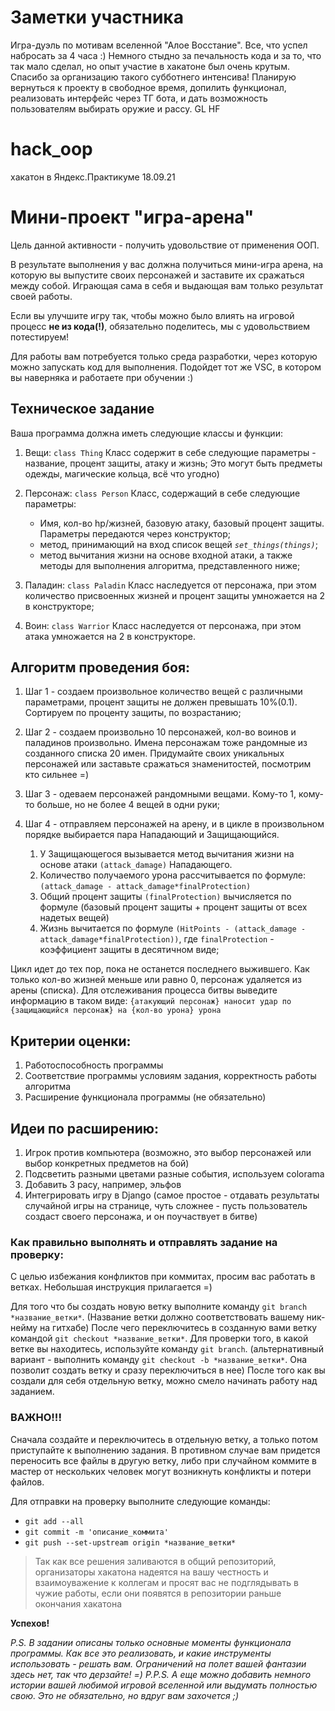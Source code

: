 # Заметки участника
Игра-дуэль по мотивам вселенной "Алое Восстание".
Все, что успел набросать за 4 часа :)
Немного стыдно за печальность кода и за то, что так мало сделал, но опыт участие в хакатоне был очень крутым.
Спасибо за организацию такого субботнего интенсива!
Планирую вернуться к проекту в свободное время, допилить функционал, реализовать интерфейс через ТГ бота, 
и дать возможность пользователям выбирать оружие и рассу.
GL HF

# hack_oop
хакатон в Яндекс.Практикуме 18.09.21

# Мини-проект "игра-арена"

Цель данной активности - получить удовольствие от применения ООП.

В результате выполнения у вас должна получиться мини-игра арена, на которую вы выпустите своих 
персонажей и заставите их сражаться между собой. Играющая сама в себя и выдающая вам только результат своей работы. 

Если вы улучшите игру так, чтобы можно было влиять на игровой процесс **не из кода(!)**, обязательно поделитесь, мы с удовольствием потестируем! 

Для работы вам потребуется только среда разработки, через которую можно запускать код для выполнения. 
Подойдет тот же VSC, в котором вы наверняка и работаете при обучении :)


## Техническое задание

Ваша программа должна иметь следующие классы и функции: 
1. Вещи: `class Thing`
    Класс содержит в себе следующие параметры - название, процент защиты, атаку и жизнь; Это могут быть предметы одежды, магические кольца, всё что угодно)

2. Персонаж: `class Person`
    Класс, содержащий в себе следующие параметры: 
    - Имя, кол-во hp/жизней, базовую атаку, базовый процент защиты. Параметры передаются через конструктор;
    - метод, принимающий на вход список вещей *`set_things(things)`*;
    - метод вычитания жизни на основе входной атаки, а также методы для выполнения алгоритма, представленного ниже;

3. Паладин: `class Paladin`
    Класс наследуется от персонажа, при этом количество присвоенных жизней и процент защиты умножается на 2 в конструкторе;

4. Воин: `class Warrior`
    Класс наследуется от персонажа, при этом атака умножается на 2 в конструкторе.

## Алгоритм проведения боя:
1. Шаг 1 - создаем произвольное количество вещей с различными параметрами, процент защиты не должен превышать 10%(0.1). 
    Сортируем по проценту защиты, по возрастанию;

2. Шаг 2 - создаем произвольно 10 персонажей, кол-во воинов и паладинов произвольно. 
    Имена персонажам тоже рандомные из созданного списка 20 имен. 
    Придумайте своих уникальных персонажей или заставьте сражаться знаменитостей, посмотрим кто сильнее =) 

3. Шаг 3 - одеваем персонажей рандомными вещами. 
    Кому-то 1, кому-то больше, но не более 4 вещей в одни руки;

4. Шаг 4 - отправляем персонажей на арену, и в цикле в произвольном порядке выбирается пара Нападающий и Защищающийся.
    1. У Защищающегося вызывается метод вычитания жизни на основе атаки `(attack_damage)` Нападающего. 
    2. Количество получаемого урона рассчитывается по формуле: `(attack_damage - attack_damage*finalProtection)`
    3. Общий процент защиты `(finalProtection)` вычисляется по формуле (базовый процент защиты + процент защиты от всех надетых вещей)
    4. Жизнь вычитается по формуле `(HitPoints - (attack_damage - attack_damage*finalProtection))`, где `finalProtection` - коэффициент защиты в десятичном виде;

Цикл идет до тех пор, пока не останется последнего выжившего. 
Как только кол-во жизней меньше или равно 0, персонаж удаляется из арены (списка). 
Для отслеживания процесса битвы выведите информацию в таком виде: `{атакующий персонаж} наносит удар по {защищающийся персонаж} на {кол-во урона} урона`


## Критерии оценки:
1) Работоспособность программы
2) Соответствие программы условиям задания, корректность работы алгоритма
3) Расширение функционала программы (не обязательно)

## Идеи по расширению:
1) Игрок против компьютера (возможно, это выбор персонажей или выбор конкретных предметов на бой)
2) Подсветить разными цветами разные события, используем colorama
3) Добавить 3 расу, например, эльфов
4) Интегрировать игру в Django (самое простое - отдавать результаты случайной игры на странице, чуть сложнее - пусть пользователь создаст своего персонажа, и он поучаствует в битве)


### Как правильно выполнять и отправлять задание на проверку:
С целью избежания конфликтов при коммитах, просим вас работать в ветках. Небольшая инструкция прилагается =)

Для того что бы создать новую ветку выполните команду `git branch *название_ветки*`.
(Название ветки должно соответствовать вашему ник-нейму на гитхабе)
После чего переключитесь в созданную вами ветку командой `git checkout *название_ветки*`.
Для проверки того, в какой ветке вы находитесь, используйте команду `git branch`.
(альтернативный вариант - выполнить команду `git checkout -b *название_ветки*`. Она позволит создать ветку и сразу переключиться в нее)
После того как вы создали для себя отдельную ветку, можно смело начинать работу над заданием.

### **ВАЖНО!!!**
Сначала создайте и переключитесь в отдельную ветку, а только потом приступайте к выполнению задания.
В противном случае вам придется переносить все файлы в другую ветку, либо при случайном коммите в мастер от нескольких человек могут возникнуть конфликты и потери файлов. 

Для отправки на проверку выполните следующие команды:
* `git add --all`
* `git commit -m 'описание_коммита'`
* `git push --set-upstream origin *название_ветки*`

> Так как все решения заливаются в общий репозиторий, организаторы хакатона надеятся на вашу честность и 
> взаимоуважение к коллегам и просят вас не подглядывать в чужие работы, если они появятся в репозитории раньше окончания хакатона

**Успехов!**


*P.S. В задании описаны только основные моменты функционала программы. Как все это реализовать, и какие инструменты использовать - решать вам. Ограничений на полет вашей фантазии здесь нет, так что дерзайте! =) 
P.P.S. А еще можно добавить немного истории вашей любимой игровой вселенной или выдумать полностью свою. Это не обязательно, но вдруг вам захочется ;)*

